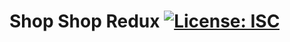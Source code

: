 # **Shop Shop Redux** [![License: ISC](https://img.shields.io/badge/License-ISC-blue.svg)](https://opensource.org/licenses/ISC)

